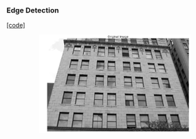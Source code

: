 ### Edge Detection  

[[code]](codes/point_line_detection.ipynb)

<p align="center">
<img src="https://github.com/wallaceloos/Image_Processing/blob/master/image_segmentation/images/building_original.PNG" width="70%" height="70%">
</p>
